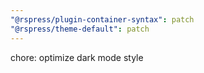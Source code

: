 ```yaml
---
"@rspress/plugin-container-syntax": patch
"@rspress/theme-default": patch
---
```


chore: optimize dark mode style
